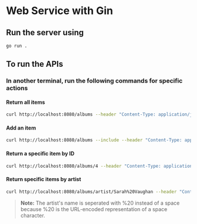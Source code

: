 # Web Service with Gin

## Run the server using

```bash
go run .
```

## To run the APIs

### In another terminal, run the following commands for specific actions

#### Return all items

```bash
curl http://localhost:8080/albums --header "Content-Type: application/json" --request "GET"
```

#### Add an item

```bash
curl http://localhost:8080/albums --include --header "Content-Type: application/json" --request "POST" --data "{\"id\": \"4\", \"title\": \"The Modern Sound of Betty Carter\", \"artist\": \"Betty Carter\", \"price\": 49.99}"
```

#### Return a specific item by ID

```bash
curl http://localhost:8080/albums/4 --header "Content-Type: application/json" --request "GET"
```

#### Return specific items by artist

```bash
curl http://localhost:8080/albums/artist/Sarah%20Vaughan --header "Content-Type: application/json" --request "GET"
```

 > **Note:** The artist's name is seperated with %20 instead of a space because %20 is the URL-encoded representation of a space character. 

